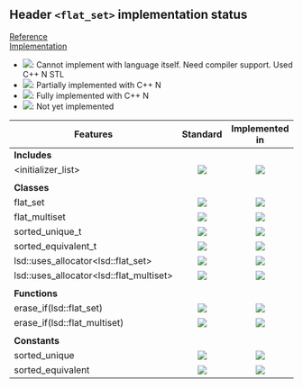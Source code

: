 ## Header `<flat_set>` implementation status

[Reference](https://en.cppreference.com/w/cpp/header/flat_set)  
[Implementation](../include/lsd/flat_set.h)

* ![](https://img.shields.io/badge/C%2B%2B-N-red): Cannot implement with language itself. Need compiler support. Used C++ N STL
* ![](https://img.shields.io/badge/C%2B%2B-N-blue): Partially implemented with C++ N
* ![](https://img.shields.io/badge/C%2B%2B-N-green): Fully implemented with C++ N
* ![][notyet]: Not yet implemented

| Features                                     | Standard             | Implemented in                    |
|----------------------------------------------|:--------------------:|:---------------------------------:|
| **Includes**                                 |                      |                                   |
| \<initializer_list>                          | ![][cpp11]           | ![][notyet]                       |
|                                              |                      |                                   |
| **Classes**                                  |                      |                                   |
| flat_set                                     | ![][cpp23]           | ![][notyet]                       |
| flat_multiset                                | ![][cpp23]           | ![][notyet]                       |
| sorted_unique_t                              | ![][cpp23]           | ![][notyet]                       |
| sorted_equivalent_t                          | ![][cpp23]           | ![][notyet]                       |
| lsd::uses_allocator\<lsd::flat_set>            | ![][cpp23]           | ![][notyet]                       |
| lsd::uses_allocator\<lsd::flat_multiset>       | ![][cpp23]           | ![][notyet]                       |
|                                              |                      |                                   |
| **Functions**                                |                      |                                   |
| erase_if(lsd::flat_set)                       | ![][cpp23]           | ![][notyet]                       |
| erase_if(lsd::flat_multiset)                  | ![][cpp23]           | ![][notyet]                       |
|                                              |                      |                                   |
| **Constants**                                |                      |                                   |
| sorted_unique                                | ![][cpp23]           | ![][notyet]                       |
| sorted_equivalent                            | ![][cpp23]           | ![][notyet]                       |


<!--
	C++11: 1	| 0
	C++23: 10	| 0

	Total: 11	| 0-->

[notyet]: https://img.shields.io/badge/Not_yet-orange
[removed]: https://img.shields.io/badge/Removed-red
[legacy]: https://img.shields.io/badge/legacy-grey

[cppno11]: https://img.shields.io/badge/C%2B%2B-11-red
[cppno14]: https://img.shields.io/badge/C%2B%2B-14-red
[cppno17]: https://img.shields.io/badge/C%2B%2B-17-red
[cppno20]: https://img.shields.io/badge/C%2B%2B-20-red
[cppno23]: https://img.shields.io/badge/C%2B%2B-23-red

[cpppt11]: https://img.shields.io/badge/C%2B%2B-11-blue
[cpppt14]: https://img.shields.io/badge/C%2B%2B-14-blue
[cpppt17]: https://img.shields.io/badge/C%2B%2B-17-blue
[cpppt20]: https://img.shields.io/badge/C%2B%2B-20-blue
[cpppt23]: https://img.shields.io/badge/C%2B%2B-23-blue

[cpp11]: https://img.shields.io/badge/C%2B%2B-11-green
[cpp14]: https://img.shields.io/badge/C%2B%2B-14-green
[cpp17]: https://img.shields.io/badge/C%2B%2B-17-green
[cpp20]: https://img.shields.io/badge/C%2B%2B-20-green
[cpp23]: https://img.shields.io/badge/C%2B%2B-23-green

